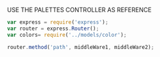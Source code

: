 USE THE PALETTES CONTROLLER AS REFERENCE
``` js
var express = require('express');
var router = express.Router();
var colors= require('../models/color');
```

```js 
router.method('path', middleWare1, middleWare2);
```